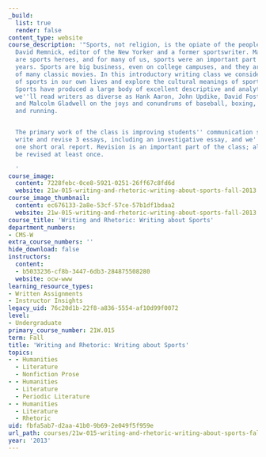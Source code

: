 ```yaml
---
_build:
  list: true
  render: false
content_type: website
course_description: '"Sports, not religion, is the opiate of the people." So says
  David Remnick, editor of the New Yorker and a former sportswriter. Many of our heroes
  are sports heroes, and for many of us, sports were an important part of our childhood
  years. Sports are big business, even on college campuses, and they are the subject
  of many classic movies. In this introductory writing class we consider the role
  of sports in our own lives and explore the cultural meanings of sports in America.
  Sports have produced a large body of excellent descriptive and analytic writing;
  we''ll read writers as diverse as Hank Aaron, John Updike, David Foster Wallace,
  and Malcolm Gladwell on the joys and conundrums of baseball, boxing, football, tennis,
  and running.


  The primary work of the class is improving students'' communication skills. We''ll
  write and revise 3 essays, including an investigative essay, and we''ll also give
  one short oral report. Revision is an important part of the class; all essays will
  be revised at least once.

  '
course_image:
  content: 7228febc-0ce8-5921-0251-26ff67c8fd6d
  website: 21w-015-writing-and-rhetoric-writing-about-sports-fall-2013
course_image_thumbnail:
  content: ec676133-2a8e-53cf-57ce-57b1df1bdaa2
  website: 21w-015-writing-and-rhetoric-writing-about-sports-fall-2013
course_title: 'Writing and Rhetoric: Writing about Sports'
department_numbers:
- CMS-W
extra_course_numbers: ''
hide_download: false
instructors:
  content:
  - b5033236-cf8b-3447-6db3-284875508280
  website: ocw-www
learning_resource_types:
- Written Assignments
- Instructor Insights
legacy_uid: 76c20d1b-22f8-a836-5554-af10d99f0072
level:
- Undergraduate
primary_course_number: 21W.015
term: Fall
title: 'Writing and Rhetoric: Writing about Sports'
topics:
- - Humanities
  - Literature
  - Nonfiction Prose
- - Humanities
  - Literature
  - Periodic Literature
- - Humanities
  - Literature
  - Rhetoric
uid: fbfa5ab7-d2aa-41b0-9b69-2e049f5f959e
url_path: courses/21w-015-writing-and-rhetoric-writing-about-sports-fall-2013
year: '2013'
---
```

